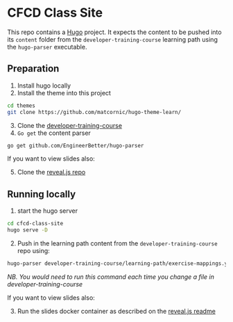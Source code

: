 # CFCD Class Site

This repo contains a [Hugo](https://gohugo.io/) project.
It expects the content to be pushed into its `content` folder from the `developer-training-course` learning path using the `hugo-parser` executable.

## Preparation

1. Install hugo locally
2. Install the theme into this project

```sh
cd themes
git clone https://github.com/matcornic/hugo-theme-learn/
```

3. Clone the [developer-training-course](https://github.com/cloudfoundry/developer-training-course.git)
4. `Go get` the content parser

```sh
go get github.com/EngineerBetter/hugo-parser
```

If you want to view slides also:

5. Clone the [reveal.js repo](https://github.com/resilientscale/reveal.js.git)

## Running locally

1. start the hugo server

```sh
cd cfcd-class-site
hugo serve -D
```

2. Push in the learning path content from the `developer-training-course` repo using:

```sh
hugo-parser developer-training-course/learning-path/exercise-mappings.yml developer-training-course cfcd-class-site/content
```

*NB. You would need to run this command each time you change a file in developer-training-course*

If you want to view slides also:

3. Run the slides docker container as described on the [reveal.js readme](https://github.com/resilientscale/reveal.js/blob/master/cff-readme.md)
